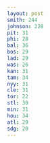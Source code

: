 ```yaml
---
layout: post
smith: 244
johnson: 228
pit: 31
phi: 28
bal: 36
bos: 29
lad: 29
was: 26
kan: 31
tam: 34
nyy: 31
cle: 31
tor: 22
stl: 30
min: 31
hou: 34
atl: 29
sdg: 20
---
```

